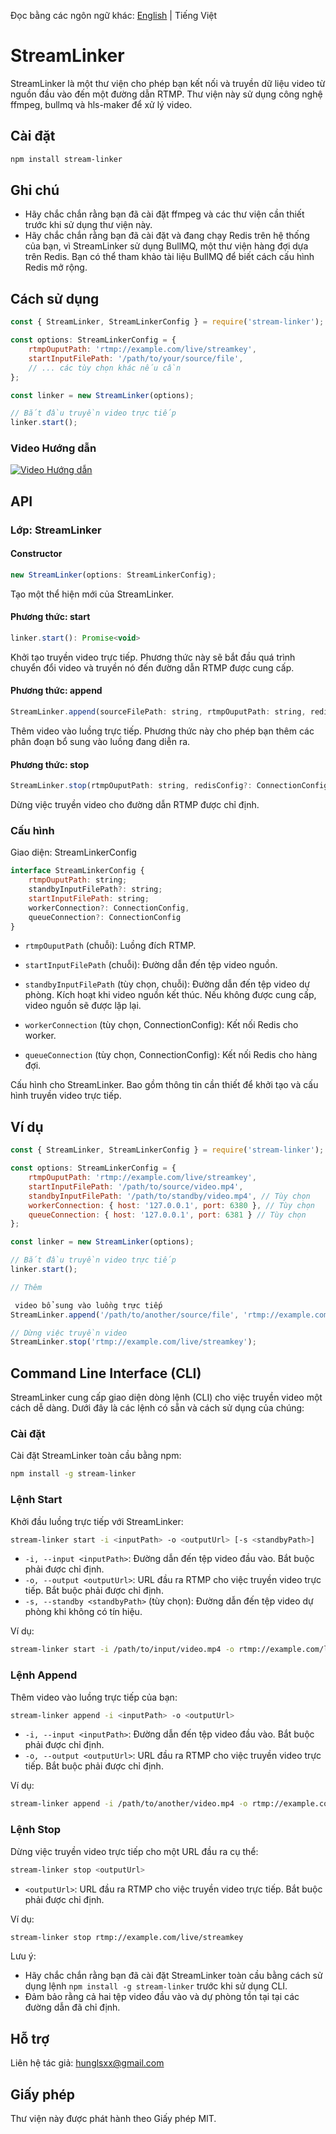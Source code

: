 Đọc bằng các ngôn ngữ khác: [English](../en-US/README_en-US.md) | Tiếng Việt

# StreamLinker

StreamLinker là một thư viện cho phép bạn kết nối và truyền dữ liệu video từ nguồn đầu vào đến một đường dẫn RTMP. Thư viện này sử dụng công nghệ ffmpeg, bullmq và hls-maker để xử lý video.

## Cài đặt

```bash
npm install stream-linker
```

## Ghi chú
- Hãy chắc chắn rằng bạn đã cài đặt ffmpeg và các thư viện cần thiết trước khi sử dụng thư viện này.
- Hãy chắc chắn rằng bạn đã cài đặt và đang chạy Redis trên hệ thống của bạn, vì StreamLinker sử dụng BullMQ, một thư viện hàng đợi dựa trên Redis. Bạn có thể tham khảo tài liệu BullMQ để biết cách cấu hình Redis mở rộng.

## Cách sử dụng
```javascript
const { StreamLinker, StreamLinkerConfig } = require('stream-linker');

const options: StreamLinkerConfig = {
    rtmpOuputPath: 'rtmp://example.com/live/streamkey',
    startInputFilePath: '/path/to/your/source/file',
    // ... các tùy chọn khác nếu cần
};

const linker = new StreamLinker(options);

// Bắt đầu truyền video trực tiếp
linker.start();
```

### Video Hướng dẫn
[![Video Hướng dẫn](http://img.youtube.com/vi/-30Znc7hMwE/0.jpg)](http://www.youtube.com/watch?v=-30Znc7hMwE "Truyền video trực tiếp với Stream Linker")

## API

### Lớp: StreamLinker
#### Constructor
```javascript
new StreamLinker(options: StreamLinkerConfig);
```
Tạo một thể hiện mới của StreamLinker.

#### Phương thức: start
```javascript
linker.start(): Promise<void>
```
Khởi tạo truyền video trực tiếp. Phương thức này sẽ bắt đầu quá trình chuyển đổi video và truyền nó đến đường dẫn RTMP được cung cấp.

#### Phương thức: append
```javascript
StreamLinker.append(sourceFilePath: string, rtmpOuputPath: string, redisConfig?: ConnectionConfig): Promise<void>
```
Thêm video vào luồng trực tiếp. Phương thức này cho phép bạn thêm các phân đoạn bổ sung vào luồng đang diễn ra.

#### Phương thức: stop
```javascript
StreamLinker.stop(rtmpOuputPath: string, redisConfig?: ConnectionConfig): Promise<boolean>
```
Dừng việc truyền video cho đường dẫn RTMP được chỉ định.

### Cấu hình
Giao diện: StreamLinkerConfig
```javascript
interface StreamLinkerConfig {
    rtmpOuputPath: string; 
    standbyInputFilePath?: string;
    startInputFilePath: string;
    workerConnection?: ConnectionConfig,
    queueConnection?: ConnectionConfig
}
```
- `rtmpOuputPath` (chuỗi): Luồng đích RTMP.

- `startInputFilePath` (chuỗi): Đường dẫn đến tệp video nguồn.

- `standbyInputFilePath` (tùy chọn, chuỗi): Đường dẫn đến tệp video dự phòng. Kích hoạt khi video nguồn kết thúc. Nếu không được cung cấp, video nguồn sẽ được lặp lại.

- `workerConnection` (tùy chọn, ConnectionConfig): Kết nối Redis cho worker.

- `queueConnection` (tùy chọn, ConnectionConfig): Kết nối Redis cho hàng đợi.

Cấu hình cho StreamLinker. Bao gồm thông tin cần thiết để khởi tạo và cấu hình truyền video trực tiếp.

## Ví dụ
```javascript
const { StreamLinker, StreamLinkerConfig } = require('stream-linker');

const options: StreamLinkerConfig = {
    rtmpOuputPath: 'rtmp://example.com/live/streamkey',
    startInputFilePath: '/path/to/source/video.mp4',
    standbyInputFilePath: '/path/to/standby/video.mp4', // Tùy chọn
    workerConnection: { host: '127.0.0.1', port: 6380 }, // Tùy chọn
    queueConnection: { host: '127.0.0.1', port: 6381 } // Tùy chọn
};

const linker = new StreamLinker(options);

// Bắt đầu truyền video trực tiếp
linker.start();

// Thêm

 video bổ sung vào luồng trực tiếp
StreamLinker.append('/path/to/another/source/file', 'rtmp://example.com/live/streamkey');

// Dừng việc truyền video
StreamLinker.stop('rtmp://example.com/live/streamkey');
```

## Command Line Interface (CLI)
StreamLinker cung cấp giao diện dòng lệnh (CLI) cho việc truyền video một cách dễ dàng. Dưới đây là các lệnh có sẵn và cách sử dụng của chúng:

### Cài đặt
Cài đặt StreamLinker toàn cầu bằng npm:

```bash
npm install -g stream-linker
```

### Lệnh Start
Khởi đầu luồng trực tiếp với StreamLinker:
```bash
stream-linker start -i <inputPath> -o <outputUrl> [-s <standbyPath>]
```
- ```-i, --input <inputPath>```: Đường dẫn đến tệp video đầu vào. Bắt buộc phải được chỉ định.
- ```-o, --output <outputUrl>```: URL đầu ra RTMP cho việc truyền video trực tiếp. Bắt buộc phải được chỉ định.
- ```-s, --standby <standbyPath>``` (tùy chọn): Đường dẫn đến tệp video dự phòng khi không có tín hiệu.

Ví dụ:
```bash
stream-linker start -i /path/to/input/video.mp4 -o rtmp://example.com/live/streamkey -s /path/to/standby/video.mp4
```

### Lệnh Append
Thêm video vào luồng trực tiếp của bạn:
```bash
stream-linker append -i <inputPath> -o <outputUrl>
```
- ```-i, --input <inputPath>```: Đường dẫn đến tệp video đầu vào. Bắt buộc phải được chỉ định.
- ```-o, --output <outputUrl>```: URL đầu ra RTMP cho việc truyền video trực tiếp. Bắt buộc phải được chỉ định.

Ví dụ:
```bash
stream-linker append -i /path/to/another/video.mp4 -o rtmp://example.com/live/streamkey
```

### Lệnh Stop
Dừng việc truyền video trực tiếp cho một URL đầu ra cụ thể:
```bash
stream-linker stop <outputUrl>
```
- ```<outputUrl>```: URL đầu ra RTMP cho việc truyền video trực tiếp. Bắt buộc phải được chỉ định.

Ví dụ:
```bash
stream-linker stop rtmp://example.com/live/streamkey
```

Lưu ý:
- Hãy chắc chắn rằng bạn đã cài đặt StreamLinker toàn cầu bằng cách sử dụng lệnh `npm install -g stream-linker` trước khi sử dụng CLI.
- Đảm bảo rằng cả hai tệp video đầu vào và dự phòng tồn tại tại các đường dẫn đã chỉ định.

## Hỗ trợ
Liên hệ tác giả: hunglsxx@gmail.com

## Giấy phép
Thư viện này được phát hành theo Giấy phép MIT.